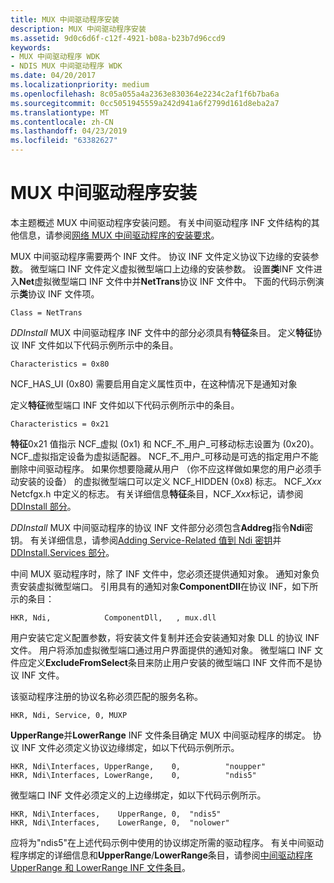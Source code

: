 ```yaml
---
title: MUX 中间驱动程序安装
description: MUX 中间驱动程序安装
ms.assetid: 9d0c6d6f-c12f-4921-b08a-b23b7d96ccd9
keywords:
- MUX 中间驱动程序 WDK
- NDIS MUX 中间驱动程序 WDK
ms.date: 04/20/2017
ms.localizationpriority: medium
ms.openlocfilehash: 8c05a055a4a2363e830364e2234c2af1f6b7ba6a
ms.sourcegitcommit: 0cc5051945559a242d941a6f2799d161d8eba2a7
ms.translationtype: MT
ms.contentlocale: zh-CN
ms.lasthandoff: 04/23/2019
ms.locfileid: "63382627"
---
```

# <a name="mux-intermediate-driver-installation"></a>MUX 中间驱动程序安装





本主题概述 MUX 中间驱动程序安装问题。 有关中间驱动程序 INF 文件结构的其他信息，请参阅[网络 MUX 中间驱动程序的安装要求](installation-requirements-for-network-mux-intermediate-drivers.md)。

MUX 中间驱动程序需要两个 INF 文件。 协议 INF 文件定义协议下边缘的安装参数。 微型端口 INF 文件定义虚拟微型端口上边缘的安装参数。 设置**类**INF 文件进入**Net**虚拟微型端口 INF 文件中并**NetTrans**协议 INF 文件中。 下面的代码示例演示**类**协议 INF 文件项。

```INF
Class = NetTrans
```

*DDInstall* MUX 中间驱动程序 INF 文件中的部分必须具有**特征**条目。 定义**特征**协议 INF 文件如以下代码示例所示中的条目。

```INF
Characteristics = 0x80
```

NCF\_HAS\_UI (0x80) 需要启用自定义属性页中，在这种情况下是通知对象

定义**特征**微型端口 INF 文件如以下代码示例所示中的条目。

```INF
Characteristics = 0x21
```

**特征**0x21 值指示 NCF\_虚拟 (0x1) 和 NCF\_不\_用户\_可移动标志设置为 (0x20)。 NCF\_虚拟指定设备为虚拟适配器。 NCF\_不\_用户\_可移动是可选的指定用户不能删除中间驱动程序。 如果你想要隐藏从用户 （你不应这样做如果您的用户必须手动安装的设备） 的虚拟微型端口可以定义 NCF\_HIDDEN (0x8) 标志。 NCF\_*Xxx* Netcfgx.h 中定义的标志。 有关详细信息**特征**条目，NCF\_*Xxx*标记，请参阅[DDInstall 部分](ddinstall-section-in-a-network-inf-file.md)。

*DDInstall* MUX 中间驱动程序的协议 INF 文件部分必须包含**Addreg**指令**Ndi**密钥。 有关详细信息，请参阅[Adding Service-Related 值到 Ndi 密钥](adding-service-related-values-to-the-ndi-key.md)并[DDInstall.Services 部分](ddinstall-services-section-in-a-network-inf-file.md)。

中间 MUX 驱动程序时，除了 INF 文件中，您必须还提供通知对象。 通知对象负责安装虚拟微型端口。 引用具有的通知对象**ComponentDll**在协议 INF，如下所示的条目：

```INF
HKR, Ndi,            ComponentDll,   , mux.dll
```

用户安装它定义配置参数，将安装文件复制并还会安装通知对象 DLL 的协议 INF 文件。 用户将添加虚拟微型端口通过用户界面提供的通知对象。 微型端口 INF 文件应定义**ExcludeFromSelect**条目来防止用户安装的微型端口 INF 文件而不是协议 INF 文件。

该驱动程序注册的协议名称必须匹配的服务名称。

```INF
HKR, Ndi, Service, 0, MUXP
```

**UpperRange**并**LowerRange** INF 文件条目确定 MUX 中间驱动程序的绑定。 协议 INF 文件必须定义协议边缘绑定，如以下代码示例所示。

```INF
HKR, Ndi\Interfaces, UpperRange,    0,          "noupper"
HKR, Ndi\Interfaces, LowerRange,    0,          "ndis5"
```

微型端口 INF 文件必须定义的上边缘绑定，如以下代码示例所示。

```INF
HKR, Ndi\Interfaces,    UpperRange, 0,  "ndis5"
HKR, Ndi\Interfaces,    LowerRange, 0,  "nolower"
```

应将为"ndis5"在上述代码示例中使用的协议绑定所需的驱动程序。 有关中间驱动程序绑定的详细信息和**UpperRange**/**LowerRange**条目，请参阅[中间驱动程序 UpperRange 和 LowerRange INF 文件条目](intermediate-driver-upperrange-and-lowerrange-inf-file-entries.md)。

 

 






